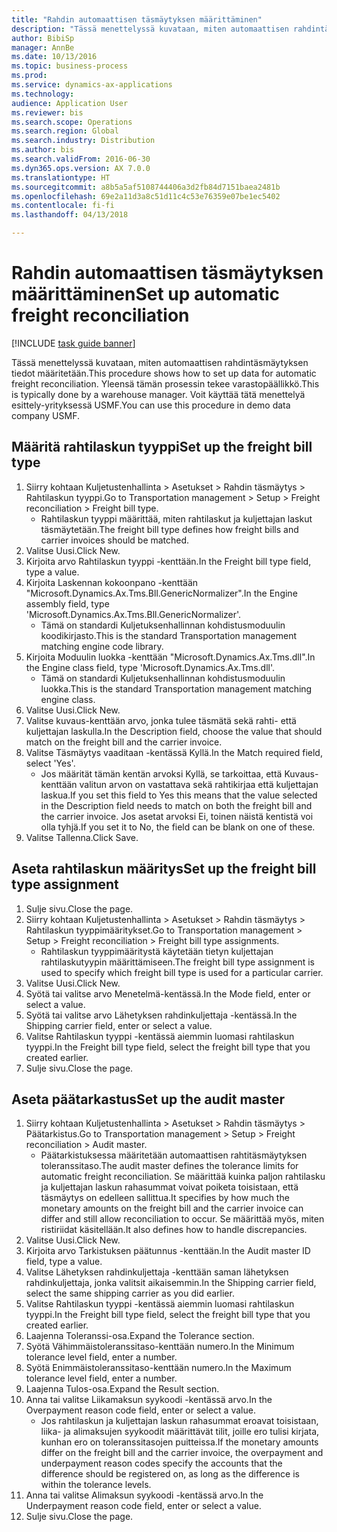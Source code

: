 ```yaml
--- 
title: "Rahdin automaattisen täsmäytyksen määrittäminen"
description: "Tässä menettelyssä kuvataan, miten automaattisen rahdintäsmäytyksen tiedot määritetään."
author: BibiSp
manager: AnnBe
ms.date: 10/13/2016
ms.topic: business-process
ms.prod: 
ms.service: dynamics-ax-applications
ms.technology: 
audience: Application User
ms.reviewer: bis
ms.search.scope: Operations
ms.search.region: Global
ms.search.industry: Distribution
ms.author: bis
ms.search.validFrom: 2016-06-30
ms.dyn365.ops.version: AX 7.0.0
ms.translationtype: HT
ms.sourcegitcommit: a8b5a5af5108744406a3d2fb84d7151baea2481b
ms.openlocfilehash: 69e2a11d3a8c51d11c4c53e76359e07be1ec5402
ms.contentlocale: fi-fi
ms.lasthandoff: 04/13/2018

---
```

# <a name="set-up-automatic-freight-reconciliation"></a><span data-ttu-id="a2b38-103">Rahdin automaattisen täsmäytyksen määrittäminen</span><span class="sxs-lookup"><span data-stu-id="a2b38-103">Set up automatic freight reconciliation</span></span>

[!INCLUDE [task guide banner](../../includes/task-guide-banner.md)]

<span data-ttu-id="a2b38-104">Tässä menettelyssä kuvataan, miten automaattisen rahdintäsmäytyksen tiedot määritetään.</span><span class="sxs-lookup"><span data-stu-id="a2b38-104">This procedure shows how to set up data for automatic freight reconciliation.</span></span> <span data-ttu-id="a2b38-105">Yleensä tämän prosessin tekee varastopäällikkö.</span><span class="sxs-lookup"><span data-stu-id="a2b38-105">This is typically done by a warehouse manager.</span></span> <span data-ttu-id="a2b38-106">Voit käyttää tätä menettelyä esittely-yrityksessä USMF.</span><span class="sxs-lookup"><span data-stu-id="a2b38-106">You can use this procedure in demo data company USMF.</span></span>


## <a name="set-up-the-freight-bill-type"></a><span data-ttu-id="a2b38-107">Määritä rahtilaskun tyyppi</span><span class="sxs-lookup"><span data-stu-id="a2b38-107">Set up the freight bill type</span></span>
1. <span data-ttu-id="a2b38-108">Siirry kohtaan Kuljetustenhallinta > Asetukset > Rahdin täsmäytys > Rahtilaskun tyyppi.</span><span class="sxs-lookup"><span data-stu-id="a2b38-108">Go to Transportation management > Setup > Freight reconciliation > Freight bill type.</span></span>
    * <span data-ttu-id="a2b38-109">Rahtilaskun tyyppi määrittää, miten rahtilaskut ja kuljettajan laskut täsmäytetään.</span><span class="sxs-lookup"><span data-stu-id="a2b38-109">The freight bill type defines how freight bills and carrier invoices  should be matched.</span></span>  
2. <span data-ttu-id="a2b38-110">Valitse Uusi.</span><span class="sxs-lookup"><span data-stu-id="a2b38-110">Click New.</span></span>
3. <span data-ttu-id="a2b38-111">Kirjoita arvo Rahtilaskun tyyppi -kenttään.</span><span class="sxs-lookup"><span data-stu-id="a2b38-111">In the Freight bill type field, type a value.</span></span>
4. <span data-ttu-id="a2b38-112">Kirjoita Laskennan kokoonpano -kenttään "Microsoft.Dynamics.Ax.Tms.Bll.GenericNormalizer".</span><span class="sxs-lookup"><span data-stu-id="a2b38-112">In the Engine assembly field, type 'Microsoft.Dynamics.Ax.Tms.Bll.GenericNormalizer'.</span></span>
    * <span data-ttu-id="a2b38-113">Tämä on standardi Kuljetuksenhallinnan kohdistusmoduulin koodikirjasto.</span><span class="sxs-lookup"><span data-stu-id="a2b38-113">This is the standard Transportation management matching engine code library.</span></span>  
5. <span data-ttu-id="a2b38-114">Kirjoita Moduulin luokka -kenttään "Microsoft.Dynamics.Ax.Tms.dll".</span><span class="sxs-lookup"><span data-stu-id="a2b38-114">In the Engine class field, type 'Microsoft.Dynamics.Ax.Tms.dll'.</span></span>
    * <span data-ttu-id="a2b38-115">Tämä on standardi Kuljetuksenhallinnan kohdistusmoduulin luokka.</span><span class="sxs-lookup"><span data-stu-id="a2b38-115">This is the standard Transportation management matching engine class.</span></span>  
6. <span data-ttu-id="a2b38-116">Valitse Uusi.</span><span class="sxs-lookup"><span data-stu-id="a2b38-116">Click New.</span></span>
7. <span data-ttu-id="a2b38-117">Valitse kuvaus-kenttään arvo, jonka tulee täsmätä sekä rahti- että kuljettajan laskulla.</span><span class="sxs-lookup"><span data-stu-id="a2b38-117">In the Description field, choose the value that should match on the freight bill and the carrier invoice.</span></span>  
8. <span data-ttu-id="a2b38-118">Valitse Täsmäytys vaaditaan -kentässä Kyllä.</span><span class="sxs-lookup"><span data-stu-id="a2b38-118">In the Match required field, select 'Yes'.</span></span>
    * <span data-ttu-id="a2b38-119">Jos määrität tämän kentän arvoksi Kyllä, se tarkoittaa, että Kuvaus-kenttään valitun arvon on vastattava sekä rahtikirjaa että kuljettajan laskua.</span><span class="sxs-lookup"><span data-stu-id="a2b38-119">If you set this field to Yes this means that the value selected in the Description field needs to match on both the freight bill and the carrier invoice.</span></span> <span data-ttu-id="a2b38-120">Jos asetat arvoksi Ei, toinen näistä kentistä voi olla tyhjä.</span><span class="sxs-lookup"><span data-stu-id="a2b38-120">If you set it to No, the field can be blank on one of these.</span></span>  
9. <span data-ttu-id="a2b38-121">Valitse Tallenna.</span><span class="sxs-lookup"><span data-stu-id="a2b38-121">Click Save.</span></span>

## <a name="set-up-the-freight-bill-type-assignment"></a><span data-ttu-id="a2b38-122">Aseta rahtilaskun määritys</span><span class="sxs-lookup"><span data-stu-id="a2b38-122">Set up the freight bill type assignment</span></span>
1. <span data-ttu-id="a2b38-123">Sulje sivu.</span><span class="sxs-lookup"><span data-stu-id="a2b38-123">Close the page.</span></span>
2. <span data-ttu-id="a2b38-124">Siirry kohtaan Kuljetustenhallinta > Asetukset > Rahdin täsmäytys > Rahtilaskun tyyppimääritykset.</span><span class="sxs-lookup"><span data-stu-id="a2b38-124">Go to Transportation management > Setup > Freight reconciliation > Freight bill type assignments.</span></span>
    * <span data-ttu-id="a2b38-125">Rahtilaskun tyyppimääritystä käytetään tietyn kuljettajan rahtilaskutyypin määrittämiseen.</span><span class="sxs-lookup"><span data-stu-id="a2b38-125">The freight bill type assignment is used to specify which freight bill type is used for a particular carrier.</span></span>   
3. <span data-ttu-id="a2b38-126">Valitse Uusi.</span><span class="sxs-lookup"><span data-stu-id="a2b38-126">Click New.</span></span>
4. <span data-ttu-id="a2b38-127">Syötä tai valitse arvo Menetelmä-kentässä.</span><span class="sxs-lookup"><span data-stu-id="a2b38-127">In the Mode field, enter or select a value.</span></span>
5. <span data-ttu-id="a2b38-128">Syötä tai valitse arvo Lähetyksen rahdinkuljettaja -kentässä.</span><span class="sxs-lookup"><span data-stu-id="a2b38-128">In the Shipping carrier field, enter or select a value.</span></span>
6. <span data-ttu-id="a2b38-129">Valitse Rahtilaskun tyyppi -kentässä aiemmin luomasi rahtilaskun tyyppi.</span><span class="sxs-lookup"><span data-stu-id="a2b38-129">In the Freight bill type field, select the freight bill type that you created earlier.</span></span>
7. <span data-ttu-id="a2b38-130">Sulje sivu.</span><span class="sxs-lookup"><span data-stu-id="a2b38-130">Close the page.</span></span>

## <a name="set-up-the-audit-master"></a><span data-ttu-id="a2b38-131">Aseta päätarkastus</span><span class="sxs-lookup"><span data-stu-id="a2b38-131">Set up the audit master</span></span>
1. <span data-ttu-id="a2b38-132">Siirry kohtaan Kuljetustenhallinta > Asetukset > Rahdin täsmäytys > Päätarkistus.</span><span class="sxs-lookup"><span data-stu-id="a2b38-132">Go to Transportation management > Setup > Freight reconciliation > Audit master.</span></span>
    * <span data-ttu-id="a2b38-133">Päätarkistuksessa määritetään automaattisen rahtitäsmäytyksen toleranssitaso.</span><span class="sxs-lookup"><span data-stu-id="a2b38-133">The audit master defines the tolerance limits for automatic freight reconciliation.</span></span> <span data-ttu-id="a2b38-134">Se määrittää kuinka paljon rahtilasku ja kuljettajan laskun rahasummat voivat poiketa toisistaan, että täsmäytys on edelleen sallittua.</span><span class="sxs-lookup"><span data-stu-id="a2b38-134">It specifies by how much the monetary amounts on the freight bill and the carrier invoice can differ and still allow reconciliation to occur.</span></span> <span data-ttu-id="a2b38-135">Se määrittää myös, miten ristiriidat käsitellään.</span><span class="sxs-lookup"><span data-stu-id="a2b38-135">It also defines how to handle discrepancies.</span></span>  
2. <span data-ttu-id="a2b38-136">Valitse Uusi.</span><span class="sxs-lookup"><span data-stu-id="a2b38-136">Click New.</span></span>
3. <span data-ttu-id="a2b38-137">Kirjoita arvo Tarkistuksen päätunnus -kenttään.</span><span class="sxs-lookup"><span data-stu-id="a2b38-137">In the Audit master ID field, type a value.</span></span>
4. <span data-ttu-id="a2b38-138">Valitse Lähetyksen rahdinkuljettaja -kenttään saman lähetyksen rahdinkuljettaja, jonka valitsit aikaisemmin.</span><span class="sxs-lookup"><span data-stu-id="a2b38-138">In the Shipping carrier  field, select the same shipping carrier as you did earlier.</span></span>
5. <span data-ttu-id="a2b38-139">Valitse Rahtilaskun tyyppi -kentässä aiemmin luomasi rahtilaskun tyyppi.</span><span class="sxs-lookup"><span data-stu-id="a2b38-139">In the Freight bill type field, select the freight bill type that you created earlier.</span></span>
6. <span data-ttu-id="a2b38-140">Laajenna Toleranssi-osa.</span><span class="sxs-lookup"><span data-stu-id="a2b38-140">Expand the Tolerance section.</span></span>
7. <span data-ttu-id="a2b38-141">Syötä Vähimmäistoleranssitaso-kenttään numero.</span><span class="sxs-lookup"><span data-stu-id="a2b38-141">In the Minimum tolerance level field, enter a number.</span></span>
8. <span data-ttu-id="a2b38-142">Syötä Enimmäistoleranssitaso-kenttään numero.</span><span class="sxs-lookup"><span data-stu-id="a2b38-142">In the Maximum tolerance level field, enter a number.</span></span>
9. <span data-ttu-id="a2b38-143">Laajenna Tulos-osa.</span><span class="sxs-lookup"><span data-stu-id="a2b38-143">Expand the Result section.</span></span>
10. <span data-ttu-id="a2b38-144">Anna tai valitse Liikamaksun syykoodi -kentässä arvo.</span><span class="sxs-lookup"><span data-stu-id="a2b38-144">In the Overpayment reason code field, enter or select a value.</span></span>
    * <span data-ttu-id="a2b38-145">Jos rahtilaskun ja kuljettajan laskun rahasummat eroavat toisistaan, liika- ja alimaksujen syykoodit määrittävät tilit, joille ero tulisi kirjata, kunhan ero on toleranssitasojen puitteissa.</span><span class="sxs-lookup"><span data-stu-id="a2b38-145">If the monetary amounts differ on the freight bill and the carrier invoice, the overpayment and underpayment reason codes specify the accounts that the difference should be registered on, as long as the difference is within the tolerance levels.</span></span>  
11. <span data-ttu-id="a2b38-146">Anna tai valitse Alimaksun syykoodi -kentässä arvo.</span><span class="sxs-lookup"><span data-stu-id="a2b38-146">In the Underpayment reason code field, enter or select a value.</span></span>
12. <span data-ttu-id="a2b38-147">Sulje sivu.</span><span class="sxs-lookup"><span data-stu-id="a2b38-147">Close the page.</span></span>


